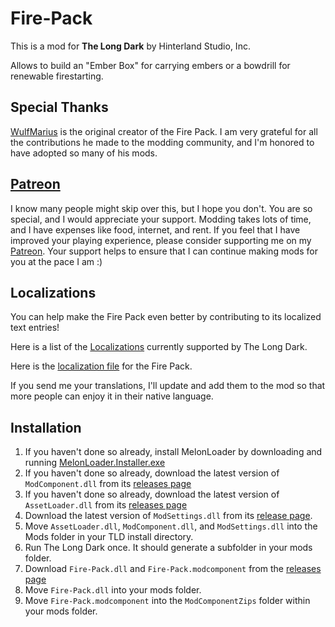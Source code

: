 # Fire-Pack

This is a mod for **The Long Dark** by Hinterland Studio, Inc.

Allows to build an "Ember Box" for carrying embers or a bowdrill for renewable firestarting.

## Special Thanks

[WulfMarius](https://github.com/WulfMarius) is the original creator of the Fire Pack. I am very grateful for all the contributions he made to the modding community, and I'm honored to have adopted so many of his mods.

## [Patreon](https://www.patreon.com/ds5678)

I know many people might skip over this, but I hope you don't. You are so special, and I would appreciate your support. Modding takes lots of time, and I have expenses like food, internet, and rent. If you feel that I have improved your playing experience, please consider supporting me on my [Patreon](https://www.patreon.com/ds5678). Your support helps to ensure that I can continue making mods for you at the pace I am :)

## Localizations

You can help make the Fire Pack even better by contributing to its localized text entries!

Here is a list of the [Localizations](https://github.com/ds5678/ModComponent/wiki/Localizations) currently supported by The Long Dark.

Here is the [localization file](https://github.com/ds5678/Fire-Pack/blob/master/Unity/Assets/Localization.json) for the Fire Pack.

If you send me your translations, I'll update and add them to the mod so that more people can enjoy it in their native language.

## Installation

1. If you haven't done so already, install MelonLoader by downloading and running [MelonLoader.Installer.exe](https://github.com/HerpDerpinstine/MelonLoader/releases/latest/download/MelonLoader.Installer.exe)
2. If you haven't done so already, download the latest version of `ModComponent.dll` from its [releases page](https://github.com/ds5678/ModComponent/releases)
3. If you haven't done so already, download the latest version of `AssetLoader.dll` from its [releases page](https://github.com/ds5678/AssetLoader/releases)
4. Download the latest version of `ModSettings.dll` from its [release page](https://github.com/zeobviouslyfakeacc/ModSettings/releases).
5. Move `AssetLoader.dll`, `ModComponent.dll`, and `ModSettings.dll` into the Mods folder in your TLD install directory.
6. Run The Long Dark once. It should generate a subfolder in your mods folder.
7. Download `Fire-Pack.dll` and `Fire-Pack.modcomponent` from the [releases page](https://github.com/ds5678/Fire-Pack/releases)
8. Move `Fire-Pack.dll` into your mods folder.
9. Move `Fire-Pack.modcomponent` into the `ModComponentZips` folder within your mods folder.

